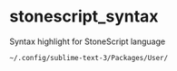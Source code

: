 # stonescript_syntax
Syntax highlight for StoneScript language


`~/.config/sublime-text-3/Packages/User/`
